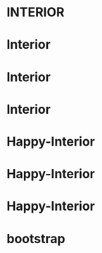 # INTERIOR
# Interior
# Interior
# Interior
# Happy-Interior
# Happy-Interior
# Happy-Interior
# bootstrap
